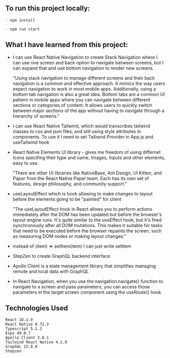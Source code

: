 ## To run this project locally:

    - npm install

    - npm run start

## What I have learned from this project:

- I can use React Native Navigation to create Stack Navigation where I can use one screen and back option to navigate between screens, but I can expand that and use bottom navigation to render new screens.

  "Using stack navigation to manage different screens and their back navigation is a common and effective approach. It mimics the way users expect navigation to work in most mobile apps.
  Additionally, using a bottom tab navigation is also a great idea. Bottom tabs are a common UI pattern in mobile apps where you can navigate between different sections or categories of content. It allows users to quickly switch between major sections of the app without having to navigate through a hierarchy of screens."

- I can use React Native Tailwind, which would transcribes tailwind classes to css and json files, and still using style attributes in components. To use it I need to set Tailiwnd Provider in App.js and useTailwind hook

- React Native Elements UI library - gives me freedom of using differnet Icons specifing their type and name, Images, Inputs and other elements, easy to use.

  "There are other UI libraries like NativeBase, Ant Design, UI Kitten, and Paper from the React Native Paper team. Each has its own set of features, design philosophy, and community support."

- useLayoutEffect which is hook allowing to make changes to layout before the elements going to be "painted" for client

  "The useLayoutEffect hook in React allows you to perform actions immediately after the DOM has been updated but before the browser's layout engine runs. It's quite similar to the useEffect hook, but it's fired synchronously after all DOM mutations. This makes it suitable for tasks that need to be executed before the browser repaints the screen, such as measuring DOM nodes or making layout changes."

- instead of (item) => setItem(item) I can just write setItem

- StepZen to create GraphQL backend interface

- Apollo Client is a state management library that simplifies managing remote and local data with GraphQL

- In React Navigation, when you use the navigation.navigate() function to navigate to a screen and pass parameters, you can access those parameters in the target screen component using the useRoute() hook

## Technologies Used

    React 18.2.0
    React Native 0.72.3
    Typescript 5.1.3
    Expo 49.0.7
    Apollo Client 3.8.1
    Tailwind React Native 4.2.0
    GraphQL 15.8.0
    Stepzen
